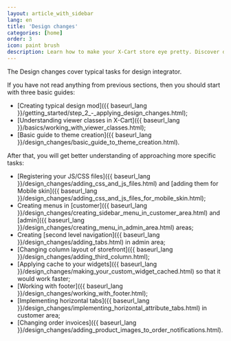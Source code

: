 ```yaml
---
layout: article_with_sidebar
lang: en
title: 'Design changes'
categories: [home]
order: 3
icon: paint brush
description: Learn how to make your X-Cart store eye pretty. Discover design patterns for making X-Cart themes.
---
```


The Design changes cover typical tasks for design integrator.

If you have not read anything from previous sections, then you should start with three basic guides:

*   [Creating typical design mod]({{ baseurl_lang }}/getting_started/step_2_-_applying_design_changes.html);
*   [Understanding viewer classes in X-Cart]({{ baseurl_lang }}/basics/working_with_viewer_classes.html);
*   [Basic guide to theme creation]({{ baseurl_lang }}/design_changes/basic_guide_to_theme_creation.html).

After that, you will get better understanding of approaching more specific tasks:

*   [Registering your JS/CSS files]({{ baseurl_lang }}/design_changes/adding_css_and_js_files.html) and [adding them for Mobile skin]({{ baseurl_lang }}/design_changes/adding_css_and_js_files_for_mobile_skin.html);
*   Creating menus in [customer]({{ baseurl_lang }}/design_changes/creating_sidebar_menu_in_customer_area.html) and [admin]({{ baseurl_lang }}/design_changes/creating_menu_in_admin_area.html) areas;
*   Creating [second level navigation]({{ baseurl_lang }}/design_changes/adding_tabs.html) in admin area;
*   [Changing column layout of storefront]({{ baseurl_lang }}/design_changes/adding_third_column.html);
*   [Applying cache to your widgets]({{ baseurl_lang }}/design_changes/making_your_custom_widget_cached.html) so that it would work faster;
*   [Working with footer]({{ baseurl_lang }}/design_changes/working_with_footer.html);
*   [Implementing horizontal tabs]({{ baseurl_lang }}/design_changes/implementing_horizontal_attribute_tabs.html) in customer area;
*   [Changing order invoices]({{ baseurl_lang }}/design_changes/adding_product_images_to_order_notifications.html).